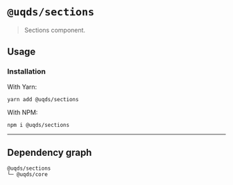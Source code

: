 # `@uqds/sections`

> Sections component.

## Usage

### Installation

With Yarn:

```shell
yarn add @uqds/sections
```

With NPM:

```shell
npm i @uqds/sections
```

---

## Dependency graph

```shell
@uqds/sections
└─ @uqds/core
```
